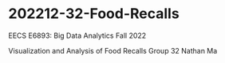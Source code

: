 # 202212-32-Food-Recalls
EECS E6893: Big Data Analytics Fall 2022

Visualization and Analysis of Food Recalls
Group 32
Nathan Ma
